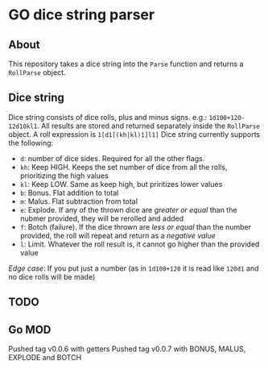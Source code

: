 # GO dice string parser
## About
This repository takes a dice string into the `Parse` function and returns a `RollParse` object.

## Dice string
Dice string consists of dice rolls, plus and minus signs. e.g.: `1d100+120-12d10kl1`. All results are stored and returned separately inside the `RollParse` object.
A roll expression is `1[d1[(kh|kl)1]l1]`
Dice string currently supports the following:
* `d`: number of dice sides. Required for all the other flags.
* `kh`: Keep HIGH. Keeps the set number of dice from all the rolls, prioritizing the high values
* `kl`: Keep LOW. Same as keep high, but priritizes lower values
* `b`: Bonus. Flat addition to total
* `m`: Malus. Flat subtraction from total
* `e`: Explode. If any of the thrown dice are *greater or equal* than the nubmer provided, they will be rerolled and added
* `f`: Botch (failure). If the dice thrown are *less or equal* than the number provided, the roll will repeat and return as a *negative value*
* `l`: Limit. Whatever the roll result is, it cannot go higher than the provided value

*Edge case*: If you put just a number (as in `1d100+120` it is read like `120d1` and no dice rolls will be made)

## TODO

## Go MOD
Pushed tag v0.0.6 with getters
Pushed tag v0.0.7 with BONUS, MALUS, EXPLODE and BOTCH